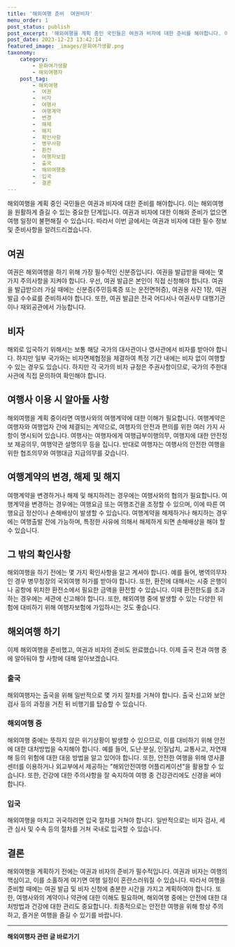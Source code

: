 ```yaml
---
title: '해외여행 준비  여권비자'
menu_order: 1
post_status: publish
post_excerpt: '해외여행을 계획 중인 국민들은 여권과 비자에 대한 준비를 해야합니다. 이는 해외여행을 원활하게 즐길 수 있는 중요한 단계입니다. 여권과 비자에 대한 이해와 준비가 없으면 여행 일정이 불편해질 수 있습니다. 따라서 이번 글에서는 여권과 비자에 대한 필수 정보 및 준비사항을 알려드리겠습니다.'
post_date: 2023-12-23 13:42:14
featured_image: _images/문화여가생활.png
taxonomy:
    category:
        - 문화여가생활
        - 해외여행자
    post_tag:
        - 해외여행
        -  여권
        -  비자
        -  여행사
        -  여행계약
        -  변경
        -  해제
        -  해지
        -  확인사항
        -  병무사항
        -  환전
        -  여행자보험
        -  출국
        -  해외여행중
        -  입국
        -  결론
---
```



해외여행을 계획 중인 국민들은 여권과 비자에 대한 준비를 해야합니다. 이는 해외여행을 원활하게 즐길 수 있는 중요한 단계입니다. 여권과 비자에 대한 이해와 준비가 없으면 여행 일정이 불편해질 수 있습니다. 따라서 이번 글에서는 여권과 비자에 대한 필수 정보 및 준비사항을 알려드리겠습니다.

## 여권

여권은 해외여행을 하기 위해 가장 필수적인 신분증입니다. 여권을 발급받을 때에는 몇 가지 주의사항을 지켜야 합니다. 우선, 여권 발급은 본인이 직접 신청해야 합니다. 여권을 발급받으러 가실 때에는 신분증(주민등록증 또는 운전면허증), 여권용 사진 1장, 여권 발급 수수료를 준비하셔야 합니다. 또한, 여권 발급은 전국 어디서나 여권사무 대행기관이나 재외공관에서 가능합니다.

## 비자

해외로 입국하기 위해서는 보통 해당 국가의 대사관이나 영사관에서 비자를 받아야 합니다. 하지만 일부 국가와는 비자면제협정을 체결하여 특정 기간 내에는 비자 없이 여행할 수 있는 경우도 있습니다. 하지만 각 국가의 비자 규정은 주권사항이므로, 국가의 주한대사관에 직접 문의하여 확인해야 합니다.

## 여행사 이용 시 알아둘 사항

해외여행을 계획 중이라면 여행사와의 여행계약에 대한 이해가 필요합니다. 여행계약은 여행자와 여행업자 간에 체결되는 계약으로, 여행자의 안전과 편의를 위한 여러 가지 사항이 명시되어 있습니다. 여행사는 여행자에게 여행급부이행의무, 여행지에 대한 안전정보 제공의무, 여행약관 설명의무 등을 집니다. 반대로 여행자는 여행사의 안전한 여행을 위한 협조의무와 여행대금 지급의무를 갖습니다.

## 여행계약의 변경, 해제 및 해지

여행계약을 변경하거나 해제 및 해지하려는 경우에는 여행사와의 협의가 필요합니다. 여행계약을 변경하는 경우에는 여행요금 또는 여행조건을 조정할 수 있으며, 이에 따른 여행요금 정산이나 손해배상이 발생할 수 있습니다. 여행계약을 해제하거나 해지하는 경우에는 여행출발 전에 가능하며, 특정한 사유에 의해서 해제하게 되면 손해배상을 해야 할 수 있습니다.

## 그 밖의 확인사항

해외여행을 하기 전에는 몇 가지 확인사항을 알고 계셔야 합니다. 예를 들어, 병역의무자인 경우 병무청장의 국외여행 허가를 받아야 합니다. 또한, 환전에 대해서는 시중 은행이나 공항에 위치한 환전소에서 필요한 금액을 환전할 수 있습니다. 이때 환전한도를 초과하는 경우에는 세관에 신고해야 합니다. 또한, 해외여행 중에 발생할 수 있는 다양한 위험에 대비하기 위해 여행자보험에 가입하시는 것도 좋습니다.

## 해외여행 하기

이제 해외여행을 준비했고, 여권과 비자의 준비도 완료했습니다. 이제 출국 전과 여행 중에 알아둬야 할 사항에 대해 알아보겠습니다.

### 출국

해외여행자는 출국을 위해 일반적으로 몇 가지 절차를 거쳐야 합니다. 출국 신고와 보안검사 등의 과정을 거친 뒤 비행기를 탑승할 수 있습니다.

### 해외여행 중

해외여행 중에는 뜻하지 않은 위기상황이 발생할 수 있으므로, 이를 대비하기 위해 안전에 대한 대처방법을 숙지해야 합니다. 예를 들어, 도난·분실, 인질납치, 교통사고, 자연재해 등의 위험에 대한 대응 방법을 알고 있어야 합니다. 또한, 안전한 여행을 위해 영사콜센터를 이용하거나 외교부에서 제공하는 "해외안전여행 어플리케이션"을 활용할 수 있습니다. 또한, 건강에 대한 주의사항을 잘 숙지하여 여행 중 건강관리에도 신경을 써야 합니다.

### 입국

해외여행을 마치고 귀국하려면 입국 절차를 거쳐야 합니다. 일반적으로는 비자 검사, 세관 심사 및 수속 등의 절차를 거쳐 국내로 입국할 수 있습니다.

## 결론

해외여행을 계획하기 전에는 여권과 비자의 준비가 필수적입니다. 여권과 비자는 여행의 핵심이고, 이를 소홀하게 여기면 여행 일정이 혼란스러워질 수 있습니다. 따라서 여행을 준비할 때에는 여권 발급 및 비자 신청에 충분한 시간을 가지고 계획하여야 합니다. 또한, 여행사와의 계약이나 약관에 대한 이해도 필요하며, 해외여행 중에는 안전에 대한 대처방법과 건강에 대한 관리도 중요합니다. 최종적으로는 안전한 여행을 위해 항상 주의하고, 즐거운 여행을 즐길 수 있기를 바랍니다.


<!-- wp:separator -->
<hr class="wp-block-separator has-alpha-channel-opacity"/>
<!-- /wp:separator -->

<!-- wp:group {"backgroundColor":"base","layout":{"type":"constrained"}} -->
<div class="wp-block-group has-base-background-color has-background"><!-- wp:paragraph {"align":"center","fontSize":"medium"} -->
<p class="has-text-align-center has-large-font-size"><strong>해외여행자 관련 글 바로가기</strong></p>
<!-- /wp:paragraph -->


<!-- wp:latest-posts
{"categories":[{"id":14870,"count":19,"description":"","link":"https://uknowlaw.com/category/%ed%95%b4%ec%99%b8%ec%97%ac%ed%96%89%ec%9e%90/","name":"해외여행자","slug":"해외여행자","taxonomy":"category","parent":0,"meta":[],"_links":{"self":[{"href":"https://uknowlaw.com/wp-json/wp/v2/categories/14870"}],"collection":[{"href":"https://uknowlaw.com/wp-json/wp/v2/categories"}],"about":[{"href":"https://uknowlaw.com/wp-json/wp/v2/taxonomies/category"}],"wp:post_type":[{"href":"https://uknowlaw.com/wp-json/wp/v2/posts?categories=14870"}],"curies":[{"name":"wp","href":"https://api.w.org/{rel}","templated":true}]}}],"postsToShow":100,"excerptLength":28,"postLayout":"grid","columns":2,"featuredImageAlign":"left","featuredImageSizeSlug":"large","fontSize":"small"} /--></div>
<!-- /wp:group -->